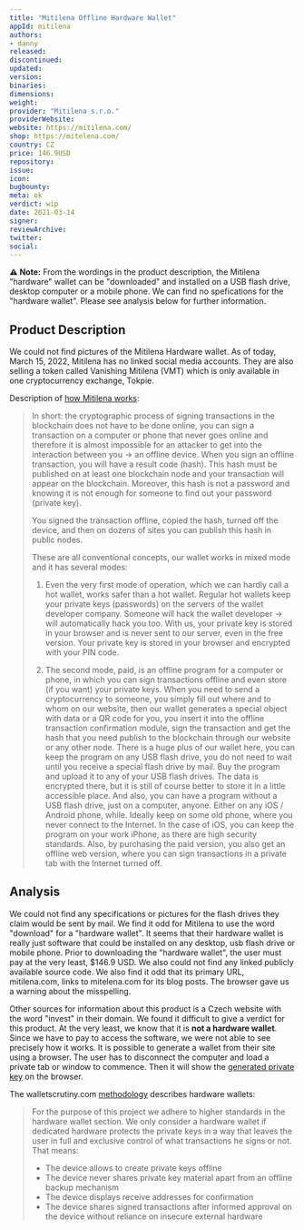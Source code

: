 ```yaml
---
title: "Mitilena Offline Hardware Wallet"
appId: mitilena
authors:
- danny
released: 
discontinued: 
updated: 
version: 
binaries: 
dimensions: 
weight: 
provider: "Mitilena s.r.o."
providerWebsite: 
website: https://mitilena.com/
shop: https://mitelena.com/
country: CZ
price: 146.9USD
repository: 
issue: 
icon: 
bugbounty: 
meta: ok
verdict: wip
date: 2021-03-14
signer: 
reviewArchive: 
twitter: 
social: 
---
```


**⚠️ Note:** From the wordings in the product description, the Mitilena "hardware" wallet can be "downloaded" and installed on a USB flash drive, desktop computer or a mobile phone. We can find no spefications for the "hardware wallet". Please see analysis below for further information.

## Product Description

We could not find pictures of the Mitilena Hardware wallet. As of today, March 15, 2022, Mitilena has no linked social media accounts. They are also selling a token called Vanishing Mitilena (VMT) which is only available in one cryptocurrency exchange, Tokpie.

Description of [how Mitilena works](https://mitelena.com/differences-between-cold-and-hot-wallets-why-can-mitilena-work-in-both-modes/):

> In short: the cryptographic process of signing transactions in the blockchain does not have to be done online, you can sign a transaction on a computer or phone that never goes online and therefore it is almost impossible for an attacker to get into the interaction between you -> an offline device. When you sign an offline transaction, you will have a result code (hash). This hash must be published on at least one blockchain node and your transaction will appear on the blockchain. Moreover, this hash is not a password and knowing it is not enough for someone to find out your password (private key).
>
> You signed the transaction offline, copied the hash, turned off the device, and then on dozens of sites you can publish this hash in public nodes.
>
> These are all conventional concepts, our wallet works in mixed mode and it has several modes:
>
> 1. Even the very first mode of operation, which we can hardly call a hot wallet, works safer than a hot wallet. Regular hot wallets keep your private keys (passwords) on the servers of the wallet developer company. Someone will hack the wallet developer -> will automatically hack you too. With us, your private key is stored in your browser and is never sent to our server, even in the free version. Your private key is stored in your browser and encrypted with your PIN code.
>
> 2. The second mode, paid, is an offline program for a computer or phone, in which you can sign transactions offline and even store (if you want) your private keys. When you need to send a cryptocurrency to someone, you simply fill out where and to whom on our website, then our wallet generates a special object with data or a QR code for you, you insert it into the offline transaction confirmation module, sign the transaction and get the hash that you need publish to the blockchain through our website or any other node. There is a huge plus of our wallet here, you can keep the program on any USB flash drive, you do not need to wait until you receive a special flash drive by mail. Buy the program and upload it to any of your USB flash drives. The data is encrypted there, but it is still of course better to store it in a little accessible place. And also, you can have a program without a USB flash drive, just on a computer, anyone. Either on any iOS / Android phone, while. Ideally keep on some old phone, where you never connect to the Internet. In the case of iOS, you can keep the program on your work iPhone, as there are high security standards. Also, by purchasing the paid version, you also get an offline web version, where you can sign transactions in a private tab with the Internet turned off.

## Analysis

We could not find any specifications or pictures for the flash drives they claim would be sent by mail. We find it odd for Mitilena to use the word "download" for a "hardware wallet". It seems that their hardware wallet is really just software that could be installed on any desktop, usb flash drive or mobile phone. Prior to downloading the "hardware wallet", the user must pay at the very least, $146.9 USD. We also could not find any linked publicly available source code. We also find it odd that its primary URL, mitilena.com, links to mitelena.com for its blog posts. The browser gave us a warning about the misspelling. 

Other sources for information about this product is a Czech website with the word "invest" in their domain. We found it difficult to give a verdict for this product. At the very least, we know that it is **not a hardware wallet**. Since we have to pay to access the software, we were not able to see precisely how it works. It is possible to generate a wallet from their site using a browser. The user has to disconnect the computer and load a private tab or window to commence. Then it will show the [generated private key](https://generate.mitilena.com) on the browser. 

The walletscrutiny.com [methodology](https://walletscrutiny.com/methodology) describes hardware wallets: 

> For the purpose of this project we adhere to higher standards in the hardware wallet section. We only consider a hardware wallet if dedicated hardware protects the private keys in a way that leaves the user in full and exclusive control of what transactions he signs or not. That means:
>
> - The device allows to create private keys offline
> - The device never shares private key material apart from an offline backup mechanism
> - The device displays receive addresses for confirmation
> - The device shares signed transactions after informed approval on the device without reliance on insecure external hardware